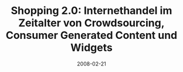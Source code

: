 ---
abstract: ''
authors:
- Peter Leitner
- Thomas Grechenig
date: '2008-02-21'
featured: false
links:
- name: Publik
  url: https://publik.tuwien.ac.at/showentry.php?ID=183623&lang=2
publication: 'Vortrag: Internationales Rechtsinformatik Symposion 2008, Salzburg,
  Austria; 21.02.2008 - 23.02.2008; in: "Komplexitätsgrenzen der Rechtsinformatik
  : Tagungsband des 11. Internationalen Rechtsinformatik Symposions, IRIS 2008", E.
  Schweighofer, A. Geist, G. Heindl et al. (Hrg.); Boorberg Verlag, (2008), ISBN:
  978-3-415-04130-1; S. 393 - 401'
publication_types:
- '1'
publishDate: '2008-02-21'
title: 'Shopping 2.0: Internethandel im Zeitalter von Crowdsourcing, Consumer Generated
  Content und Widgets'
url_pdf: http://irisj.eu/konf09/
---